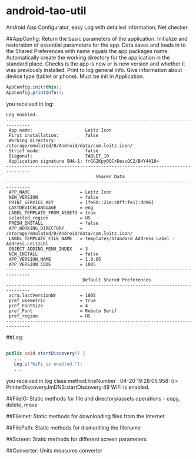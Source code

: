 android-tao-util
================

Android App Configurator, easy Log with detailed information, Net checker.

##AppConfig:
Return the basic parameters of the application. Initialize and restoration of essential parameters for the app. Data saves and loads in to the Shared Preferences with name equals the app packages name. Automatically create the working directory for the application in the standard place. Checks is the app is new or is new version and whether it was previously installed. Print to log general info. Give information about device type (tablet or phone). Must be init in Application.

```java
AppConfig.init(this);
AppConfig.printInfo();
```

you received in log:

```code
Log enabled.
-------------------------------------------------------------------------------
 App name:                    Leitz Icon
 First installation:          false
 Working directory:           /storage/emulated/0/Android/data/com.leitz.icon/
 Strict mode:                 false
 Diagonal:                    TABLET_10
 Application signature SHA-1: frGG2Kpy0QC+DesuQC2/B4Y4418=
-------------------------------------------------------------------------------
                                  Shared Data
-------------------------------------------------------------------------------
 APP_NAME                   = Leitz Icon
 NEW_VERSION                = false
 PRINT_SERVICE_KEY          = [fe80::21e:c0ff:fe17:dd96]
 LASTDEVICELANGUAGE         = eng
 LABEL_TEMPLATE_FROM_ASSETS = true
 selected_region            = US
 FRESH_INSTALL              = false
 APP_WORKING_DIRECTORY      = /storage/emulated/0/Android/data/com.leitz.icon/
 LABEL_TEMPLATE_FILE_NAME   = templates/Standard Address Label - Address.LeitzLbl
 OBJECT_ADDING_MENU_INDEX   = 3
 NEW_INSTALL                = false
 APP_VERSION_NAME           = 1.0.05
 APP_VERSION_CODE           = 1005
-------------------------------------------------------------------------------
                             Default Shared Preferences
-------------------------------------------------------------------------------
 acra.lastVersionNr         = 1005
 pref_usemetric             = true
 pref_FontSize              = 4
 pref_Font                  = Roboto Serif
 pref_region                = US
-------------------------------------------------------------------------------
```

##Log:

```java

public void startDiscovery() {
   ...
   Log.i("WiFi is enabled.");
   ...
```

you received in log class:method:lineNumber :
04-20 19:28:05.958: I/> PrinterDiscoveryJmDNS:startDiscovery:49         WiFi is enabled.

##FileIO:
Static methods for file and directory/assets operations - copy, delete, move

##FileInet:
Static methods for downloading files from the Internet

##FilePath:
Static methods for dismantling the filename

##Screen:
Static methods for different screen parameters

##Converter:
Units measures converter

